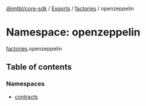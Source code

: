[@imtbl/core-sdk](../README.md) / [Exports](../modules.md) / [factories](factories.md) / openzeppelin

# Namespace: openzeppelin

[factories](factories.md).openzeppelin

## Table of contents

### Namespaces

- [contracts](factories.openzeppelin.contracts.md)

